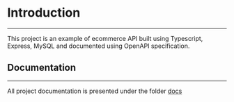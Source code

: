 # Introduction

-------------
This project is an example of ecommerce API built using Typescript, Express, MySQL and documented using OpenAPI specification.

## Documentation

-------------
All project documentation is presented under the folder [docs](./docs/)
